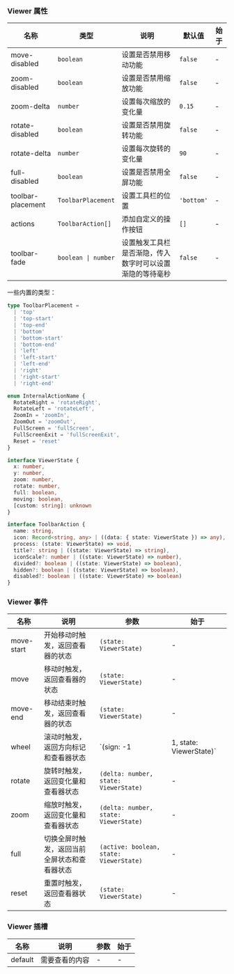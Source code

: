 ### Viewer 属性

| 名称 | 类型 | 说明 | 默认值 | 始于 |
| ---- | ---- | ---- | ------ | ---- |
| move-disabled | `boolean` | 设置是否禁用移动功能 | `false` | - |
| zoom-disabled | `boolean` | 设置是否禁用缩放功能 | `false` | - |
| zoom-delta | `number` | 设置每次缩放的变化量 | `0.15` | - |
| rotate-disabled | `boolean` | 设置是否禁用旋转功能 | `false` | - |
| rotate-delta | `number` | 设置每次旋转的变化量 | `90` | - |
| full-disabled | `boolean` | 设置是否禁用全屏功能 | `false` | - |
| toolbar-placement | `ToolbarPlacement` | 设置工具栏的位置 | `'bottom'` | - |
| actions | `ToolbarAction[]` | 添加自定义的操作按钮 | `[]` | - |
| toolbar-fade | `boolean \| number` | 设置触发工具栏是否渐隐，传入数字时可以设置渐隐的等待毫秒 | `false` | - |

一些内置的类型：

```ts
type ToolbarPlacement =
  | 'top'
  | 'top-start'
  | 'top-end'
  | 'bottom'
  | 'bottom-start'
  | 'bottom-end'
  | 'left'
  | 'left-start'
  | 'left-end'
  | 'right'
  | 'right-start'
  | 'right-end'

enum InternalActionName {
  RotateRight = 'rotateRight',
  RotateLeft = 'rotateLeft',
  ZoomIn = 'zoomIn',
  ZoomOut = 'zoomOut',
  FullScreen = 'fullScreen',
  FullScreenExit = 'fullScreenExit',
  Reset = 'reset'
}

interface ViewerState {
  x: number,
  y: number,
  zoom: number,
  rotate: number,
  full: boolean,
  moving: boolean,
  [custom: string]: unknown
}

interface ToolbarAction {
  name: string,
  icon: Record<string, any> | ((data: { state: ViewerState }) => any),
  process: (state: ViewerState) => void,
  title?: string | ((state: ViewerState) => string),
  iconScale?: number | ((state: ViewerState) => number),
  divided?: boolean | ((state: ViewerState) => boolean),
  hidden?: boolean | ((state: ViewerState) => boolean),
  disabled?: boolean | ((state: ViewerState) => boolean)
}
```

### Viewer 事件

| 名称 | 说明 | 参数 | 始于 |
| ---- | ---- | ---- | ---- |
| move-start | 开始移动时触发，返回查看器的状态 | `(state: ViewerState)` | - |
| move | 移动时触发，返回查看器的状态 | `(state: ViewerState)` | - |
| move-end | 移动结束时触发，返回查看器的状态 | `(state: ViewerState)` | - |
| wheel | 滚动时触发，返回方向标记和查看器状态 | `(sign: -1 | 1, state: ViewerState)` | - |
| rotate | 旋转时触发，返回变化量和查看器状态 | `(delta: number, state: ViewerState)` | - |
| zoom | 缩放时触发，返回变化量和查看器状态 | `(delta: number, state: ViewerState)` | - |
| full | 切换全屏时触发，返回当前全屏状态和查看器状态 | `(active: boolean, state: ViewerState)` | - |
| reset | 重置时触发，返回查看器状态 | `(state: ViewerState)` | - |

### Viewer 插槽

| 名称 | 说明 | 参数 | 始于 |
| ---- | ---- | ---- | ---- |
| default | 需要查看的内容 | - | - |
